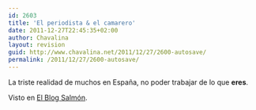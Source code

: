 ```yaml
---
id: 2603
title: 'El periodista & el camarero'
date: 2011-12-27T22:45:35+02:00
author: Chavalina
layout: revision
guid: http://www.chavalina.net/2011/12/27/2600-autosave/
permalink: /2011/12/27/2600-autosave/
---
```

La triste realidad de muchos en España, no poder trabajar de lo que **eres**.



Visto en <a href="http://www.elblogsalmon.com/mundo-laboral/el-periodista-y-el-camarero-un-video-que-muestra-el-mal-economico-de-la-sobrecualificacion" target="_blank">El Blog Salmón</a>.